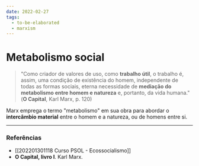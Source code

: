 ```yaml
---
date: 2022-02-27
tags:
  - to-be-elaborated
  - marxism
---
```

# Metabolismo social
> "Como criador de valores de uso, como **trabalho útil**, o trabalho é, assim, uma condição de existência do homem, independente de todas as formas sociais, eterna necessidade de **mediação do metabolismo entre homem e natureza** e, portanto, da vida humana." 
> (**O Capital**, Karl Marx, p. 120)

Marx emprega o termo "metabolismo" em sua obra para abordar o **intercâmbio material** entre o homem e a natureza, ou de homens entre si. 

---
### Referências
- [[202201301118 Curso PSOL - Ecossocialismo]]
- **O Capital, livro I**. Karl Marx.